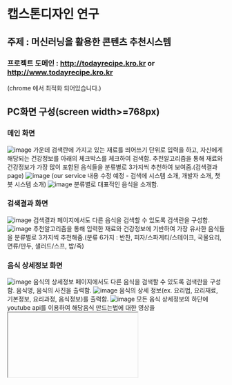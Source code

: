 # 캡스톤디자인 연구

## 주제 : 머신러닝을 활용한 콘텐츠 추천시스템

### 프로젝트 도메인 : http://todayrecipe.kro.kr or http://www.todayrecipe.kro.kr
(chrome 에서 최적화 되어있습니다.)

## PC화면 구성(screen width>=768px)
### 메인 화면
![image](https://user-images.githubusercontent.com/22045179/114431281-48c60b80-9bfa-11eb-8801-c1c29ea0efc9.png)
가운데 검색란에 가지고 있는 재료를 띄어쓰기 단위로 입력을 하고, 자신에게 해당되는 건강정보를 아래의 체크박스를 체크하여 검색함.
추천알고리즘을 통해 재료와 건강정보가 가장 많이 포함된 음식들을 분류별로 3가지씩 추천하여 보여줌.(검색결과 page)
![image](https://user-images.githubusercontent.com/22045179/114431378-66937080-9bfa-11eb-920b-cb9cec80ea4c.png)
(our service 내용 수정 예정 - 검색에 시스템 소개, 개발자 소개, 챗봇 시스템 소개)
![image](https://user-images.githubusercontent.com/22045179/114431480-7d39c780-9bfa-11eb-9439-08fff6f83ede.png)
분류별로 대표적인 음식을 소개함.


### 검색결과 화면
![image](https://user-images.githubusercontent.com/22045179/114432287-7bbccf00-9bfb-11eb-961a-b243f6f24f26.png)
검색결과 페이지에서도 다른 음식을 검색할 수 있도록 검색란을 구성함.
![image](https://user-images.githubusercontent.com/22045179/114432439-a870e680-9bfb-11eb-8ccf-3a5c24f5ea06.png)
추천알고리즘을 통해 입력한 재료와 건강정보에 기반하여 가장 유사한 음식들을 분류별로 3가지씩 추천해줌.(분류 6가지 : 반찬, 피자/스파게티/스테이크, 국물요리, 면류/만두, 샐러드/스프, 밥/죽)


### 음식 상세정보 화면
![image](https://user-images.githubusercontent.com/22045179/114432865-1ae1c680-9bfc-11eb-8ed3-e5f8f814e169.png)
음식의 상세정보 페이지에서도 다른 음식을 검색할 수 있도록 검색란을 구성함.
음식명, 음식의 사진을 출력함.
![image](https://user-images.githubusercontent.com/22045179/114432994-42389380-9bfc-11eb-809c-0a7e0e45639a.png)
음식의 상세 정보(ex. 요리법, 요리재료, 기본정보, 요리과정, 음식정보)를 출력함.
![image](https://user-images.githubusercontent.com/22045179/114433243-8f1c6a00-9bfc-11eb-9ae9-7b264cc2973f.png)
모든 음식 상세정보의 하단에 youtube api를 이용하여 해당음식 만드는법에 대한 영상을 <iframe>으로 출력.
  
### 챗봇
재료의 상세 위주의 챗봇 시스템
재료에 대하여 자세히 알고 싶은 내용을 질문하면 NLP를 이용하여 질문의 핵심 재료를 찾고 미리 구성된 DB에 해당 재료가 있으면 DB의 문단에서 MRC를 이용하여 질문에 대한 답을 추론하여 사용자에게 출력함.
![image](https://user-images.githubusercontent.com/22045179/114434760-54b3cc80-9bfe-11eb-9a8c-fe2c1fdf8da4.png)
우측 하단의 챗봇 버튼을 클릭하면 챗봇을 채팅방을 열 수 있음.
많은 홈페이지들이 챗봇버튼을 우측 하단에 위치시켰기 때문에 이 프로젝트에도 우측 하단에 자리함.(화면 스크롤시 우측 하단 위치에 고정되어 위치하여 있음)
X버튼 클릭시 채팅방 사라짐.
![image](https://user-images.githubusercontent.com/22045179/114434901-83ca3e00-9bfe-11eb-891d-294f7df82671.png)
NLP와 MRC를 이용하였기 때문에 질문의 형식을 다양하게 할 수 있음. (EX. 감자의 보관법은? | 감자 보관법은 뭐야? | 감자 보관법 | 감자 보관하는 방법알려줘 등등)
![image](https://user-images.githubusercontent.com/22045179/114435595-4ade9900-9bff-11eb-8609-7d8def71ccce.png)
채팅방의 형식으로 사용자가 한 질문과 그에 대한 대답을 출력함.
![image](https://user-images.githubusercontent.com/22045179/114435710-6fd30c00-9bff-11eb-9752-475fee5fe0c5.png)
채팅방처럼 계속하여 질문 할 수 있고, 전에 질문한 것들과 답들을 스크롤하여 볼 수 있음.
